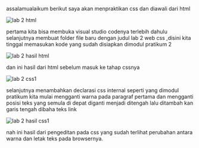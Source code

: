assalamualaikum berikut saya akan menpraktikan css dan diawali dari html

![lab 2 html](https://user-images.githubusercontent.com/57024231/114207849-03e66e80-9987-11eb-8401-15ce726fe76a.png)

pertama kita bisa membuka visual studio codenya terlebih dahulu selanjutnya membuat folder file baru dengan judul lab 2 web css ,disini kita tinggal memasukan kode yang sudah disiapkan dimodul pratikum 2 

![lab 2 hasil html](https://user-images.githubusercontent.com/57024231/114207979-2a0c0e80-9987-11eb-8643-2e05dcc1e5ba.png)

dan ini hasil dari html sebelum masuk ke tahap cssnya

![lab 2 css1](https://user-images.githubusercontent.com/57024231/114255159-db3d9380-99dd-11eb-9367-ba46aabaf197.png)

selanjutnya menambahkan declarasi css internal seperti yang dimodul pratikum kita mulai mengganti warna pada paragraf pertama dan mengganti posisi teks yang semula di depat diganti menjadi ditengah lalu ditambah kan garis tengah dibaha teks link

![lab 2 hasil css1](https://user-images.githubusercontent.com/57024231/114255191-edb7cd00-99dd-11eb-9bd8-ee5c98f16150.png)

nah ini hasil dari pengeditan pada css yang sudah terlihat perubahan antara warna dan letak teks pada browsernya.




